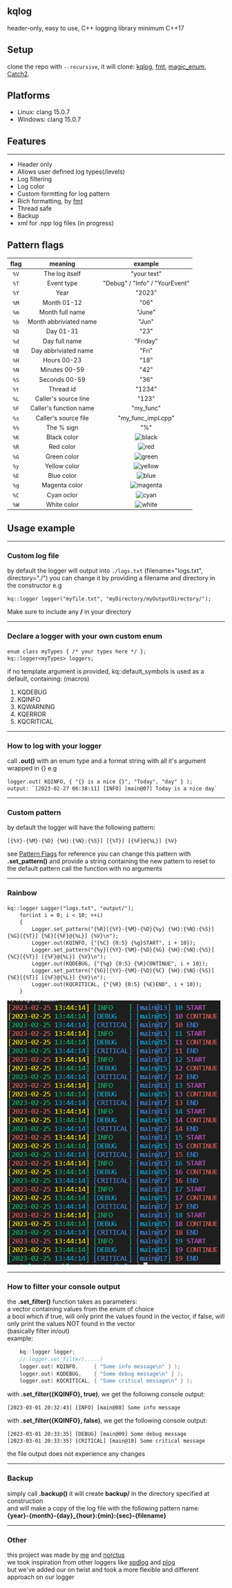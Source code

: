 ## kqlog

header-only, easy to use, C++ logging library
minimum C++17

## Setup

clone the repo with `--recursive`, it will clone:
[kqlog](https://github.com/Robertkq/kqlog),
[fmt](https://github.com/fmtlib/fmt),
[magic_enum](https://github.com/Neargye/magic_enum),
[Catch2](https://github.com/catchorg/Catch2).

## Platforms
* Linux: clang 15.0.7
* Windows: clang 15.0.7

## Features
---
* Header only
* Allows user defined log types(/levels)
* Log filtering
* Log color
* Custom formtting for log pattern
* Rich formatting, by [fmt](https://github.com/fmtlib/fmt)
* Thread safe
* Backup
* xml for .npp log files (in progress)

## Pattern flags
| flag | meaning | example |
| :----: | :-------: | :-------: |
|`%V`|The log itself|"your text"|
|`%T`|Event type|"Debug" / "Info" / "YourEvent"|
|`%Y`|Year|"2023"|
|`%M`|Month 01-12|"06"|
|`%m`|Month full name|"June"|
|`%b`|Month abbriviated name|"Jun"|
|`%D`|Day 01-31|"23"|
|`%d`|Day full name|"Friday"|
|`%B`|Day abbriviated name|"Fri"|
|`%H`|Hours 00-23|"18"|
|`%N`|Minutes 00-59|"42"|
|`%S`|Seconds 00-59|"36"|
|`%t`|Thread id|"1234"|
|`%L`|Caller's source line|"123"|
|`%F`|Caller's function name|"my_func"|
|`%s`|Caller's source file|"my_func_impl.cpp"|
|`%%`|The % sign|"%"|
|`%K`|Black color|![black](https://placehold.co/15x15/black/black.png)|
|`%R`|Red color|![red](https://placehold.co/15x15/red/red.png)|
|`%G`|Green color|![green](https://placehold.co/15x15/green/green.png)|
|`%y`|Yellow color|![yellow](https://placehold.co/15x15/yellow/yellow.png)|
|`%E`|Blue color|![blue](https://placehold.co/15x15/blue/blue.png)|
|`%g`|Magenta color|![magenta](https://placehold.co/15x15/magenta/magenta.png)|
|`%C`|Cyan oclor|![cyan](https://placehold.co/15x15/cyan/cyan.png)|
|`%W`|White color|![white](https://placehold.co/15x15/white/white.png)|

## Usage example
---
### Custom log file
by default the logger will output into `./logs.txt` (filename="logs.txt", directory="./")
you can change it by providing a filename and directory in the constructor
e.g
```
kq::logger logger("myfile.txt", "myDirectory/myOutputDirectory/");
```
Make sure to include any **/** in your directory

---
### Declare a logger with your own custom enum
```
enum class myTypes { /* your types here */ };
kq::logger<myTypes> loggers;
```
if no template argument is provided, kq::default_symbols is used as a default, containing:
(macros)
1. KQDEBUG
2. KQINFO
3. KQWARNING
4. KQERROR
5. KQCRITICAL
--- 
### How to log with your logger
call **.out()** with an enum type and a format string with all it's argument wrapped in {}
e.g
```
logger.out( KQINFO, { "{} is a nice {}", "Today", "day" } );
output: `[2023-02-27 06:38:11] [INFO] [main@07] Today is a nice day`
```
---
### Custom pattern
by default the logger will have the following pattern:
```
[{%Y}-{%M}-{%D} {%H}:{%N}:{%S}] [{%T}] [{%F}@{%L}] {%V}
```

see [Pattern Flags](#pattern-flags) for reference
you can change this pattern with **.set_pattern()** and provide a string containing the new pattern
to reset to the default pattern call the function with no arguments

---
### Rainbow
```
kq::logger Logger("logs.txt", "output/");
    for(int i = 0; i < 10; ++i)
    {
        Logger.set_pattern("{%R}[{%Y}-{%M}-{%D}{%y} {%H}:{%N}:{%S}] {%G}[{%T}] {%E}[{%F}@{%L}] {%V}\n");
        Logger.out(KQINFO, {"{%C} {0:5} {%g}START", i + 10});
        Logger.set_pattern("{%y}[{%Y}-{%M}-{%D}{%G} {%H}:{%N}:{%S}] {%C}[{%T}] [{%F}@{%L}] {%V}\n");
        Logger.out(KQDEBUG, {"{%g} {0:5} {%R}CONTINUE", i + 10});
        Logger.set_pattern("{%G}[{%Y}-{%M}-{%D}{%C} {%H}:{%N}:{%S}] {%E}[{%T}] [{%F}@{%L}] {%V}\n");
        Logger.out(KQCRITICAL, {"{%R} {0:5} {%E}END", i + 10});
    }
```
![Rainbow Example](https://github.com/Robertkq/kqlog/blob/main/img/RainbowExample.png)

---
### How to filter your console output
the **.set_filter()** function takes as parameters:   
a vector containing values from the enum of choice   
a bool which if true, will only print the values found in the vector, if false, will only print the values NOT found in the vector     
(basically filter in/out)   
example:
```cpp
    kq::logger logger;
    // logger.set_filter(.....)
    logger.out( KQINFO,     { "Some info message\n" } );
    logger.out( KQDEBUG,    { "Some debug message\n" } );
    logger.out( KQCRITICAL, { "Some critical message\n" } );
```
with **.set_filter({KQINFO}, true)**, we get the folloiwng console output:
```
[2023-03-01 20:32:43] [INFO] [main@08] Some info message
```
with **.set_filter({KQINFO}, false)**, we get the following console output:
```
[2023-03-01 20:33:35] [DEBUG] [main@09] Some debug message
[2023-03-01 20:33:35] [CRITICAL] [main@10] Some critical message
```   
the file output does not experience any changes 

---
### Backup   

simply call **.backup()**
it will create **backup/**  in the directory specified at construction   
and will make a copy of the log file with the following pattern name:    
**{year}-{month}-{day}_{hour}:{min}:{sec}-{filename}**

---
### Other
this project was made by [me](https://github.com/robertkq) and [norctus](https://github.com/norctus)   
we took inspiration from other loggers like [spdlog](https://github.com/gabime/spdlog) and [plog](https://github.com/SergiusTheBest/plog)   
but we've added our on twist and took a more flexible and different approach on our logger